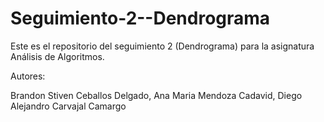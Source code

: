 # Seguimiento-2--Dendrograma
Este es el repositorio del seguimiento 2 (Dendrograma) para la asignatura Análisis de Algoritmos.

Autores:

Brandon Stiven Ceballos Delgado,
Ana Maria Mendoza Cadavid,
Diego Alejandro Carvajal Camargo
